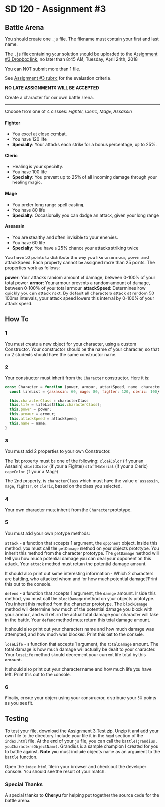 # SD 120 - Assignment #3 
## Battle Arena

You should create one `.js` file. The filename must contain your first and last name.

The `.js` file containing your solution should be uploaded to the [Assignment #3 Dropbox link](https://www.dropbox.com/request/VpxVqbkVYOpuIvnPUQVP), no later than 8:45 AM, Tuesday, April 24th, 2018

You can NOT submit more than 1 file. 

See [Assignment #3 rubric]() for the evaluation criteria.

**NO LATE ASSIGNMENTS WILL BE ACCEPTED**


Create a character for our own battle arena.

---

Choose from one of 4 classes: *Fighter*, *Cleric*, *Mage*, *Assassin*

#### Fighter

* You excel at close combat.
* You have 120 life
* **Specialty**: Your attacks each strike for a bonus percentage, up to 25%.

#### Cleric

* Healing is your specialty.
* You have 100 life
* **Specialty**: You prevent up to 25% of all incoming damage through your healing magic.

#### Mage

* You prefer long range spell casting.
* You have 80 life
* **Specialty**: Occasionally you can dodge an attack, given your long range

#### Assassin

* You are stealthy and often invisible to your enemies.
* You have 60 life
* **Specialty**: You have a 25% chance your attacks striking twice

You have 50 points to distribute the way you like on armour, power and attackSpeed. Each property cannot be assigned more than 25 points.
The properties work as follows: 

**power**: Your attacks random amount of damage, between 0-100% of your total power.
**armor**: Your armour prevents a random amount of damage, between 0-100% of your total armour.
**attackSpeed**: Determines how quickly you can attack next. By default all characters attack at random 50-100ms intervals, your attack speed lowers this interval by 0-100% of your attack speed.

## How To

### 1 

You must create a new object for your character, using a custom Constructor. Your constructor should be the name of your character, so that no 2 students should have the same constructor name. 

### 2 

Your constructor must inherit from the `Character` constructor. Here it is:

```javascript
const Character = function (power, armour, attackSpeed, name, characterClass) {
  const lifeList = {assassin: 60, mage: 80, fighter: 120, cleric: 100};

  this.characterClass = characterClass
  this.life = lifeList[this.characterClass];
  this.power = power;
  this.armour = armour;
  this.attackSpeed = attackSpeed;
  this.name = name;
}
```

### 3

You must add 2 properties to your own Constructor.

The 1st property must be one of the following:
`cloakColor` (if your an Assasin)
`shieldColor` (if your a Fighter)
`staffMaterial` (if your a Cleric)
`capeColor` (if your a Mage)

The 2nd property, is `characterClass` which must have the value of `assassin`, `mage`, `fighter`, or `cleric`, based on the class you selected.

### 4

Your own character must inherit from the `Character` prototype.

### 5

You must add your own protype methods:

`attack` - a function that accepts 1 argument, the `opponent` object. Inside this method, you must call the `getDamage` method on your objects prototype. You inherit this method from the character prototype. The `getDamage` method will tell you how much potential damage you can deal your opponent on this attack. Your `attack` method must return the potential damage amount. 

It should also print out some interesting information - Which 2 characters are battling, who attacked whom and for how much potential damage?Print this out to the console.

`defend` - a function that accepts 1 argument, the `damage` amount. Inside this method, you must call the `blockDamage` method on your objects prototype. You inherit this method from the character prototype. The `blockDamage` method will determine how much of the potential damage you block with your armour, and will return the actual total damage your character will take in the battle. Your `defend` method must return this total damage amount.

It should also print out your characters name and how much damage was attempted, and how much was blocked. Print this out to the console.

`loseLife` - a function that accepts 1 argument, the `totalDamage` amount. The total damage is how much damage will actually be dealt to your character. Your `loseLife` method should decrement your current life total by this amount.

It should also print out your character name and how much life you have left. Print this out to the console.

### 6 

Finally, create your object using your constructor, distribute your 50 points as you see fit.

## Testing

To test your file, download the [Assignment 3 Test](https://github.com/jniziol/ObjectOrientedJavascript/blob/master/assignment3Test.zip) zip. Unzip it and add your own file to the directory. Include your file it in the `head` section of the `index.html` file. At the end of your `js` file, you can call the `battle(grandius, youCharactersObjectName)`. Grandius is a sample champion I created for you to battle against. **Note** you must include objects name as an argument to the `battle` function.

Open the `index.html` file in your browser and check out the developer console. You should see the result of your match.

### Special Thanks

A special thanks to **Chenyu** for helping put together the source code for the battle arena.
